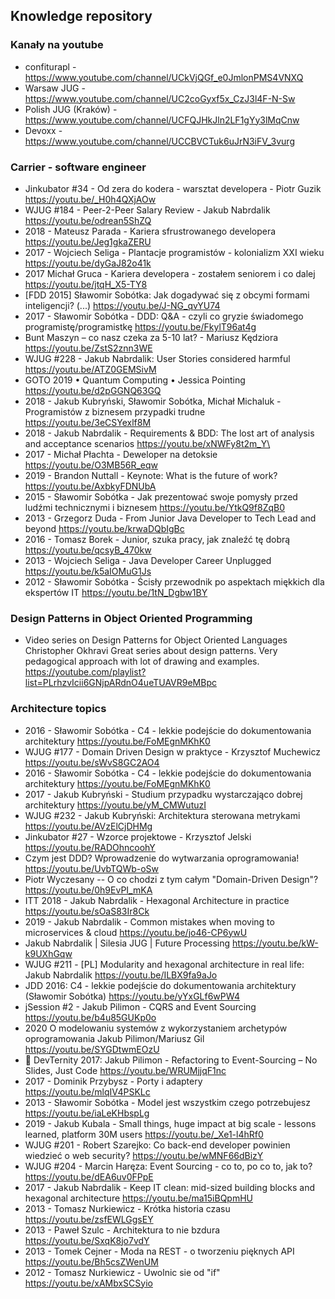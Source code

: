 ## Knowledge repository
### Kanały na youtube
- confiturapl  - https://www.youtube.com/channel/UCkVjQGf_e0JmlonPMS4VNXQ
- Warsaw JUG - https://www.youtube.com/channel/UC2coGyxf5x_CzJ3l4F-N-Sw
- Polish JUG (Kraków) - https://www.youtube.com/channel/UCFQJHkJln2LF1gYy3lMqCnw
- Devoxx - https://www.youtube.com/channel/UCCBVCTuk6uJrN3iFV_3vurg
###  Carrier - software engineer
- Jinkubator #34 - Od zera do kodera - warsztat developera - Piotr Guzik https://youtu.be/_H0h4QXjAOw 
-  WJUG #184 - Peer-2-Peer Salary Review - Jakub Nabrdalik
https://youtu.be/odrean5ShZQ
- 2018 - Mateusz Parada - Kariera sfrustrowanego developera
https://youtu.be/Jeg1gkaZERU
- 2017 - Wojciech Seliga - Plantacje programistów - kolonializm XXI wieku
 https://youtu.be/dyGaJ82o41k
- 2017  Michał Gruca - Kariera developera - zostałem seniorem i co dalej
https://youtu.be/jtqH_X5-TY8
- [FDD 2015] Sławomir Sobótka: Jak dogadywać się z obcymi formami inteligencji? (...)
https://youtu.be/J-NG_qvYU74
- 2017 - Sławomir Sobótka - DDD: Q&A - czyli co gryzie świadomego programistę/programistkę
https://youtu.be/FkylT96at4g
- Bunt Maszyn – co nasz czeka za 5-10 lat? - Mariusz Kędziora
https://youtu.be/ZstS2znn3WE
- WJUG #228 - Jakub Nabrdalik: User Stories considered harmful
https://youtu.be/ATZ0GEMSivM
- GOTO 2019 • Quantum Computing • Jessica Pointing
https://youtu.be/d2pGGNQ63GQ
- 2018 - Jakub Kubryński, Sławomir Sobótka, Michał Michaluk - Programistów z biznesem przypadki trudne
https://youtu.be/3eCSYexlf8M
- 2018 - Jakub Nabrdalik - Requirements & BDD: The lost art of analysis and acceptance scenarios
https://youtu.be/xNWFy8t2m_Y\
- 2017 - Michał Płachta - Deweloper na detoksie
https://youtu.be/O3MB56R_eqw
- 2019 - Brandon Nuttall - Keynote: What is the future of work?
https://youtu.be/AxbkyFDNUbA
- 2015 - Sławomir Sobótka - Jak prezentować swoje pomysły przed ludźmi technicznymi i biznesem
https://youtu.be/YtkQ9f8ZqB0
- 2013 - Grzegorz Duda - From Junior Java Developer to Tech Lead and beyond
https://youtu.be/krwaDQbIgBc
- 2016 - Tomasz Borek - Junior, szuka pracy, jak znaleźć tę dobrą
https://youtu.be/qcsyB_470kw
- 2013 - Wojciech Seliga - Java Developer Career Unplugged
https://youtu.be/k5aIOMuG1Js
- 2012 - Sławomir Sobótka - Ścisły przewodnik po aspektach miękkich dla ekspertów IT
https://youtu.be/1tN_Dgbw1BY
### Design Patterns in Object Oriented Programming
- Video series on Design Patterns for Object Oriented Languages 
Christopher Okhravi
Great series about design patterns. Very pedagogical approach with lot of drawing and examples.
https://youtube.com/playlist?list=PLrhzvIcii6GNjpARdnO4ueTUAVR9eMBpc

###  Architecture topics
- 2016 - Sławomir Sobótka - C4 - lekkie podejście do dokumentowania architektury
https://youtu.be/FoMEgnMKhK0
- WJUG #177 - Domain Driven Design w praktyce - Krzysztof Muchewicz
https://youtu.be/sWvS8GC2AO4
- 2016 - Sławomir Sobótka - C4 - lekkie podejście do dokumentowania architektury
https://youtu.be/FoMEgnMKhK0
- 2017 - Jakub Kubryński - Studium przypadku wystarczająco dobrej architektury
https://youtu.be/yM_CMWutuzI
- WJUG #232 - Jakub Kubryński: Architektura sterowana metrykami
https://youtu.be/AVzElCjDHMg
- Jinkubator #27 - Wzorce projektowe - Krzysztof Jelski
https://youtu.be/RADOhncoohY
- Czym jest DDD? Wprowadzenie do wytwarzania oprogramowania!
https://youtu.be/UvbTQWb-oSw
- Piotr Wyczesany -- O co chodzi z tym całym "Domain-Driven Design"?
https://youtu.be/0h9EvPI_mKA
- ITT 2018 - Jakub Nabrdalik - Hexagonal Architecture in practice
https://youtu.be/sOaS83Ir8Ck
- 2019 - Jakub Nabrdalik - Common mistakes when moving to microservices & cloud
https://youtu.be/jo46-CP6ywU
- Jakub Nabrdalik | Silesia JUG | Future Processing
https://youtu.be/kW-k9UXhGqw
- WJUG #211 - [PL] Modularity and hexagonal architecture in real life: Jakub Nabrdalik
https://youtu.be/ILBX9fa9aJo
- JDD 2016: C4 - lekkie podejście do dokumentowania architektury (Sławomir Sobótka)
https://youtu.be/yYxGLf6wPW4
- jSession #2 - Jakub Pilimon - CQRS and Event Sourcing
https://youtu.be/b4u85GUKp0o
- 2020 O modelowaniu systemów z wykorzystaniem archetypów oprogramowania Jakub Pilimon/Mariusz Gil 
https://youtu.be/SYGDtwmEOzU
- 🚀 DevTernity 2017: Jakub Pilimon - Refactoring to Event-Sourcing – No Slides, Just Code
https://youtu.be/WRUMjjqF1nc
- 2017 - Dominik Przybysz - Porty i adaptery
https://youtu.be/mlqIV4PSKLc
- 2013 - Sławomir Sobótka - Model jest wszystkim czego potrzebujesz
https://youtu.be/iaLeKHbspLg
- 2019 - Jakub Kubala - Small things, huge impact at big scale - lessons learned, platform 30M users
https://youtu.be/_Xe1-l4hRf0
- WJUG #201 - Robert Szarejko: Co back-end developer powinien wiedzieć o web security?
https://youtu.be/wMNF66dBizY
- WJUG #204 - Marcin Haręza: Event Sourcing - co to, po co to, jak to?
https://youtu.be/dEA6uv0FPpE
- 2017 - Jakub Nabrdalik - Keep IT clean: mid-sized building blocks and hexagonal architecture
https://youtu.be/ma15iBQpmHU
- 2013 - Tomasz Nurkiewicz - Krótka historia czasu
https://youtu.be/zsfEWLGgsEY
- 2013 - Paweł Szulc - Architektura to nie bzdura
https://youtu.be/SxqK8jo7vdY
- 2013 - Tomek Cejner - Moda na REST - o tworzeniu pięknych API
https://youtu.be/Bh5csZWenUM
- 2012 - Tomasz Nurkiewicz - Uwolnic sie od "if"
https://youtu.be/xAMbxSCSyio
